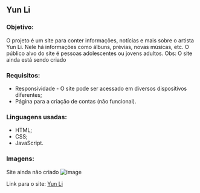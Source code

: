 ## Yun Li
### Objetivo:
<p>O projeto é um site para conter informações, notícias e mais sobre o artista Yun Li. Nele há informações como álbuns, prévias, novas músicas, etc. O público alvo do site é pessoas adolescentes ou jovens adultos. Obs: O site ainda está sendo criado</p>

### Requisitos: 
<ul>
 <li>Responsividade - O site pode ser acessado em diversos dispositivos diferentes;</li>
 <li>Página para a criação de contas (não funcional).</li>
</ul>

### Linguagens usadas:
<ul>
 <li>HTML;</li>
 <li>CSS;</li>
 <li>JavaScript.</li>
</ul>

### Imagens:
Site ainda não criado
![image](https://github.com/bruno08nunes/yun-li/assets/139359503/44a15ddc-d9cc-4ab3-9be3-2e7381bc4f56)

Link para o site: <a href="https://bruno08nunes.github.io/yun-li/">Yun Li</a>
